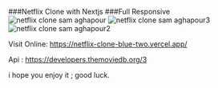 ###Netflix Clone with Nextjs
###Full Responsive
![netflix clone sam aghapour](https://user-images.githubusercontent.com/83834084/131262878-33bbdb44-0b13-45d6-a4f5-0de68e83c868.jpg)
![netflix clone sam aghapour3](https://user-images.githubusercontent.com/83834084/131263049-25e367d2-67ab-4d89-8932-139037436335.jpg)
![netflix clone sam aghapour2](https://user-images.githubusercontent.com/83834084/131263069-2b4ec269-2370-4c7b-a349-7d95e7fd5c92.jpg)

Visit Online: https://netflix-clone-blue-two.vercel.app/

Api : https://developers.themoviedb.org/3

i hope you enjoy it ; 
good luck.


